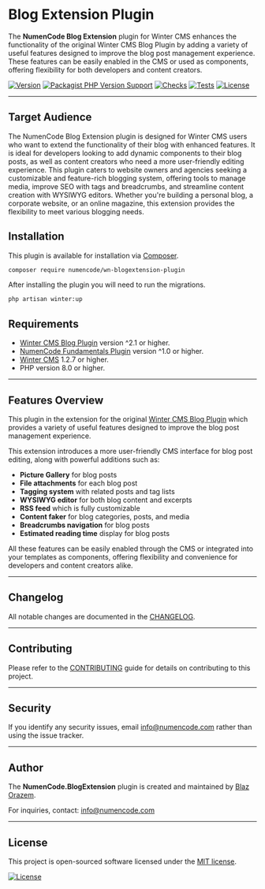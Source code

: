 # Blog Extension Plugin

The **NumenCode Blog Extension** plugin for Winter CMS enhances the functionality of the original Winter CMS
Blog Plugin by adding a variety of useful features designed to improve the blog post management experience.
These features can be easily enabled in the CMS or used as components, offering flexibility for both
developers and content creators.

[![Version](https://img.shields.io/github/v/release/numencode/wn-blogextension-plugin?sort=semver&style=flat-square&color=0099FF)](https://github.com/numencode/wn-blogextension-plugin/releases)
[![Packagist PHP Version Support](https://img.shields.io/packagist/php-v/numencode/wn-blogextension-plugin?style=flat-square&color=0099FF)](https://packagist.org/packages/numencode/wn-blogextension-plugin)
[![Checks](https://img.shields.io/github/check-runs/numencode/wn-blogextension-plugin/main?style=flat-square)](https://github.com/numencode/wn-blogextension-plugin/actions)
[![Tests](https://img.shields.io/github/actions/workflow/status/numencode/wn-blogextension-plugin/main.yml?branch=main&label=tests&style=flat-square)](https://github.com/numencode/wn-blogextension-plugin/actions)
[![License](https://img.shields.io/github/license/numencode/wn-blogextension-plugin?label=open%20source&style=flat-square&color=0099FF)](https://github.com/numencode/wn-blogextension-plugin/blob/main/LICENSE.md)

---

## Target Audience

The NumenCode Blog Extension plugin is designed for Winter CMS users who want to extend the functionality of their
blog with enhanced features. It is ideal for developers looking to add dynamic components to their blog posts, as well
as content creators who need a more user-friendly editing experience. This plugin caters to website owners and agencies
seeking a customizable and feature-rich blogging system, offering tools to manage media, improve SEO with tags and
breadcrumbs, and streamline content creation with WYSIWYG editors. Whether you're building a personal blog, a corporate
website, or an online magazine, this extension provides the flexibility to meet various blogging needs.

## Installation

This plugin is available for installation via [Composer](http://getcomposer.org/).

```bash
composer require numencode/wn-blogextension-plugin
```

After installing the plugin you will need to run the migrations.

```bash
php artisan winter:up
```

## Requirements

* [Winter CMS Blog Plugin](https://github.com/wintercms/wn-blog-plugin) version ^2.1 or higher.
* [NumenCode Fundamentals Plugin](https://github.com/numencode/wn-fundamentals-plugin) version ^1.0 or higher.
* [Winter CMS](https://wintercms.com/) 1.2.7 or higher.
* PHP version 8.0 or higher.

---

## Features Overview

This plugin in the extension for the original [Winter CMS Blog Plugin](https://github.com/wintercms/wn-blog-plugin)
which provides a variety of useful features designed to improve the blog post management experience.

This extension introduces a more user-friendly CMS interface for blog post editing, along with powerful additions such as:
- **Picture Gallery** for blog posts
- **File attachments** for each blog post
- **Tagging system** with related posts and tag lists
- **WYSIWYG editor** for both blog content and excerpts
- **RSS feed** which is fully customizable
- **Content faker** for blog categories, posts, and media
- **Breadcrumbs navigation** for blog posts
- **Estimated reading time** display for blog posts

All these features can be easily enabled through the CMS or integrated into your templates as components,
offering flexibility and convenience for developers and content creators alike.

---

## Changelog

All notable changes are documented in the [CHANGELOG](CHANGELOG.md).

---

## Contributing

Please refer to the [CONTRIBUTING](CONTRIBUTING.md) guide for details on contributing to this project.

---

## Security

If you identify any security issues, email info@numencode.com rather than using the issue tracker.

---

## Author

The **NumenCode.BlogExtension** plugin is created and maintained by [Blaz Orazem](https://orazem.si/).

For inquiries, contact: info@numencode.com

---

## License

This project is open-sourced software licensed under the [MIT license](https://opensource.org/licenses/MIT).

[![License](https://img.shields.io/github/license/numencode/wn-blogextension-plugin?style=flat-square&color=0099FF)](https://github.com/numencode/wn-blogextension-plugin/blob/main/LICENSE.md)
